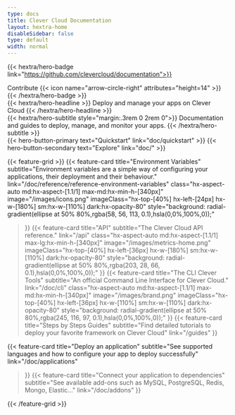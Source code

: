 ```yaml
---
type: docs
title: Clever Cloud Documentation
layout: hextra-home
disableSidebar: false
type: default
width: normal
---
```

<!-- markdownlint-disable MD033 MD034-->
{{< hextra/hero-badge link="https://github.com/clevercloud/documentation">}}
  <div class="hx-w-2 hx-h-2 hx-rounded-full hx-bg-primary-400"></div>
  Contribute
  {{< icon name="arrow-circle-right" attributes="height=14" >}}
{{< /hextra/hero-badge >}}

<div class="hx-mt-6 hx-mb-6">
{{< hextra/hero-headline >}}
  Deploy and manage your apps  
  on Clever Cloud
{{< /hextra/hero-headline >}}
</div>

<div class="hx-mb-12">
{{< hextra/hero-subtitle style="margin:.3rem 0 2rem 0">}}
  Documentation and guides to deploy,  
  manage, and monitor your apps.
{{< /hextra/hero-subtitle >}}
</div>

<div class="hx-mb-6">
{{< hero-button-primary text="Quickstart" link="doc/quickstart" >}}
{{< hero-button-secondary text="Explore" link="doc/" >}}
</div>

<div class="hx-mt-6"></div>

{{< feature-grid >}}
  {{< feature-card
    title="Environment Variables"
    subtitle="Environment variables are a simple way of configuring your applications, their deployment and their behaviour."
    link="/doc/reference/reference-environment-variables"
    class="hx-aspect-auto md:hx-aspect-[1.1/1] max-md:hx-min-h-[340px]"
    image="/images/icons.png"
    imageClass="hx-top-[40%] hx-left-[24px] hx-w-[180%] sm:hx-w-[110%] dark:hx-opacity-80"
    style="background: radial-gradient(ellipse at 50% 80%,rgba(58, 56, 113, 0.1),hsla(0,0%,100%,0));"
  >}}
  {{< feature-card
    title="API"
    subtitle="The Clever Cloud API reference."
    link="/api"
    class="hx-aspect-auto md:hx-aspect-[1.1/1] max-lg:hx-min-h-[340px]"
    image="/images/metrics-home.png"
    imageClass="hx-top-[40%] hx-left-[36px] hx-w-[180%] sm:hx-w-[110%] dark:hx-opacity-80"
    style="background: radial-gradient(ellipse at 50% 80%,rgba(203, 28, 66, 0.1),hsla(0,0%,100%,0));"
  >}}
  {{< feature-card
    title="The CLI Clever Tools"
    subtitle="An official Command Line Interface for Clever Cloud."
    link="/doc/cli"
    class="hx-aspect-auto md:hx-aspect-[1.1/1] max-md:hx-min-h-[340px]"
    image="/images/brand.png"
    imageClass="hx-top-[40%] hx-left-[36px] hx-w-[110%] sm:hx-w-[110%] dark:hx-opacity-80"
    style="background: radial-gradient(ellipse at 50% 80%,rgba(245, 116, 97, 0.1),hsla(0,0%,100%,0));"
  >}}
  {{< feature-card
    title="Steps by Steps Guides"
    subtitle="Find detailed tutorials to deploy your favorite framework on Clever Cloud"
    link="/guides"
  >}}
  
  {{< feature-card
    title="Deploy an application"
    subtitle="See supported languages and how to configure your app to deploy successfully"
    link="/doc/applications"
  >}}
  {{< feature-card
    title="Connect your application to dependencies"
    subtitle="See available add-ons such as MySQL, PostgreSQL, Redis, Mongo, Elastic..."
    link="/doc/addons"
  >}}
  
{{< /feature-grid >}}
